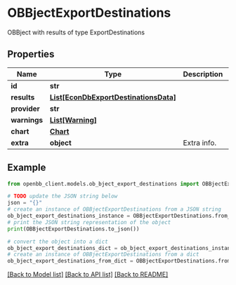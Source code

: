 # OBBjectExportDestinations

OBBject with results of type ExportDestinations

## Properties

Name | Type | Description | Notes
------------ | ------------- | ------------- | -------------
**id** | **str** |  | [optional] 
**results** | [**List[EconDbExportDestinationsData]**](EconDbExportDestinationsData.md) |  | [optional] 
**provider** | **str** |  | [optional] 
**warnings** | [**List[Warning]**](Warning.md) |  | [optional] 
**chart** | [**Chart**](Chart.md) |  | [optional] 
**extra** | **object** | Extra info. | [optional] 

## Example

```python
from openbb_client.models.ob_bject_export_destinations import OBBjectExportDestinations

# TODO update the JSON string below
json = "{}"
# create an instance of OBBjectExportDestinations from a JSON string
ob_bject_export_destinations_instance = OBBjectExportDestinations.from_json(json)
# print the JSON string representation of the object
print(OBBjectExportDestinations.to_json())

# convert the object into a dict
ob_bject_export_destinations_dict = ob_bject_export_destinations_instance.to_dict()
# create an instance of OBBjectExportDestinations from a dict
ob_bject_export_destinations_from_dict = OBBjectExportDestinations.from_dict(ob_bject_export_destinations_dict)
```
[[Back to Model list]](../README.md#documentation-for-models) [[Back to API list]](../README.md#documentation-for-api-endpoints) [[Back to README]](../README.md)


